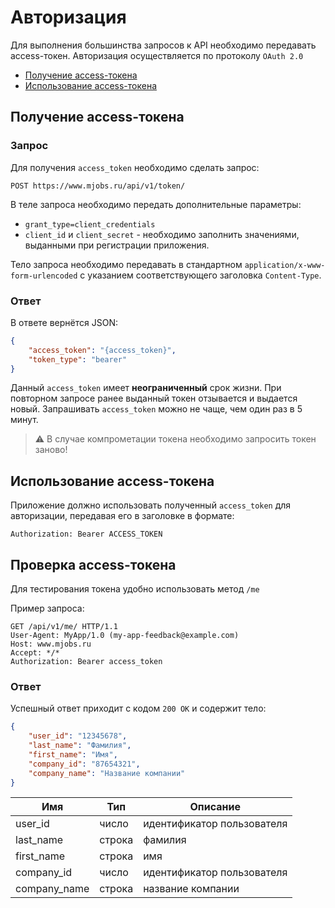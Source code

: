 # Авторизация

Для выполнения большинства запросов к API необходимо передавать access-токен.
Авторизация осуществляется по протоколу `OAuth 2.0`

* [Получение access-токена](#get-access_token)
* [Использование access-токена](#use-access_token)

<a name="get-access_token"></a>
## Получение access-токена

### Запрос

Для получения `access_token` необходимо сделать запрос:

```
POST https://www.mjobs.ru/api/v1/token/
```

В теле запроса необходимо передать дополнительные параметры:

* `grant_type=client_credentials`
* `client_id` и `client_secret` - необходимо заполнить значениями, 
выданными при регистрации приложения.

Тело запроса необходимо передавать в стандартном 
`application/x-www-form-urlencoded` с указанием соответствующего заголовка `Content-Type`.

### Ответ

В ответе вернётся JSON:

```json
{
    "access_token": "{access_token}",
    "token_type": "bearer"
}
```

Данный `access_token` имеет **неограниченный** срок жизни. При повторном запросе ранее выданный токен отзывается и выдается новый. Запрашивать `access_token` можно не чаще, чем один раз в 5 минут.

> :warning: В случае компрометации токена необходимо запросить токен заново!

<a name="use-access_token"></a>
## Использование access-токена

Приложение должно использовать полученный `access_token` для авторизации,
передавая его в заголовке в формате:

```Authorization: Bearer ACCESS_TOKEN```

<a name="check-access_token"></a>
## Проверка access-токена

Для тестирования токена удобно использовать метод `/me`

Пример запроса:

```http
GET /api/v1/me/ HTTP/1.1
User-Agent: MyApp/1.0 (my-app-feedback@example.com)
Host: www.mjobs.ru
Accept: */*
Authorization: Bearer access_token
```

### Ответ

Успешный ответ приходит с кодом `200 OK` и содержит тело:

```json
{
    "user_id": "12345678",
    "last_name": "Фамилия",
    "first_name": "Имя",
    "company_id": "87654321",
    "company_name": "Название компании"
}
```


 Имя | Тип | Описание
 --- | --- | ---
 user_id | число | идентификатор пользователя
 last_name | строка | фамилия
 first_name | строка | имя
 company_id | число | идентификатор пользователя
 company_name | строка | название компании
